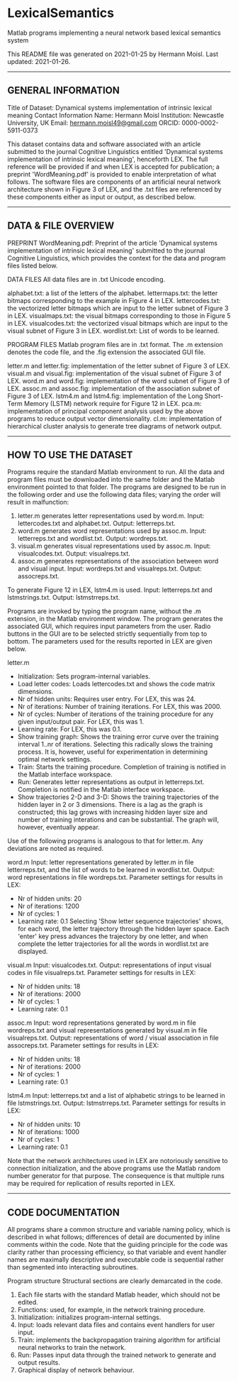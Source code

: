 # LexicalSemantics
Matlab programs implementing a neural network based lexical semantics system

This README file was generated on 2021-01-25 by Hermann Moisl.
Last updated: 2021-01-26.

-------------------
GENERAL INFORMATION
-------------------
Title of Dataset: Dynamical systems implementation of intrinsic lexical meaning
Contact Information
 Name: Hermann Moisl
 Institution: Newcastle University, UK
 Email: hermann.moisl49@gmail.com
 ORCID: 0000-0002-5911-0373

This dataset contains data and software associated with an article submitted to the journal Cognitive Linguistics entitled 
'Dynamical systems implementation of intrinsic lexical meaning', henceforth LEX. The full reference will be provided if and when LEX is accepted
for publication; a preprint 'WordMeaning.pdf' is provided to enable interpretation of what follows. The software files are components of an 
artificial neural network architecture shown in Figure 3 of LEX, and the .txt files are referenced by these components either as input or 
output, as described below. 

--------------------
DATA & FILE OVERVIEW
--------------------

PREPRINT
WordMeaning.pdf: Preprint of the article 'Dynamical systems implementation of intrinsic lexical meaning' submitted to the journal 
Cognitive Linguistics, which provides the context for the data and program files listed below.

DATA FILES
All data files are in .txt Unicode encoding.

alphabet.txt: a list of the letters of the alphabet.
lettermaps.txt: the letter bitmaps corresponding to the example in Figure 4 in LEX.
lettercodes.txt: the vectorized letter bitmaps which are input to the letter subnet of Figure 3 in LEX.
visualmaps.txt: the visual bitmaps corresponding to those in Figure 5 in LEX.
visualcodes.txt: the vectorized visual bitmaps which are input to the visual subnet of Figure 3 in LEX.
wordlist.txt: List of words to be learned.

PROGRAM FILES
Matlab program files are in .txt format. The .m extension denotes the code file, and the .fig extension the associated GUI file.

letter.m and letter.fig: implementation of the letter subnet of Figure 3 of LEX. 
visual.m and visual.fig: implementation of the visual subnet of Figure 3 of LEX.
word.m and word.fig: implementation of the word subnet of Figure 3 of LEX.
assoc.m and assoc.fig: implementation of the association subnet of Figure 3 of LEX.
lstm4.m and lstm4.fig: implementation of the Long Short-Term Memory (LSTM) network require for Figure 12 in LEX.
pca.m: implementation of principal component analysis used by the above programs to reduce output vector dimensionality.
cl.m: implementation of hierarchical cluster analysis to generate tree diagrams of network output.

----------------------
HOW TO USE THE DATASET
----------------------
Programs require the standard Matlab environment to run. All the data and program files must be downloaded into 
the same folder and the Matlab environment pointed to that folder. The programs are designed to be run in
the following order and use the following data files; varying the order will result in malfunction:

1. letter.m generates letter representations used by word.m. Input: lettercodes.txt and alphabet.txt. Output: letterreps.txt. 
2. word.m generates word representations used by assoc.m. Input: letterreps.txt and wordlist.txt. Output: wordreps.txt.
3. visual.m generates visual representations used by assoc.m. Input: visualcodes.txt. Output: visualreps.txt.
4. assoc.m generates representations of the association between word and visual input. Input: wordreps.txt and
   visualreps.txt. Output: assocreps.txt.

To generate Figure 12 in LEX, lstm4.m is used. Input: letterreps.txt and lstmstrings.txt. Output: lstmstrreps.txt.

Programs are invoked by typing the program name, without the .m extension, in the Matlab environment window. The program generates 
the associated GUI, which requires input parameters from the user. Radio buttons in the GUI are to be selected strictly sequentially 
from top to bottom. The parameters used for the results reported in LEX are given below.

letter.m
- Initialization: Sets program-internal variables.
- Load letter codes: Loads lettercodes.txt and shows the code matrix dimensions.
- Nr of hidden units: Requires user entry. For LEX, this was 24.
- Nr of iterations: Number of training iterations. For LEX, this was 2000.
- Nr of cycles: Number of iterations of the training procedure for any given input/output pair. For LEX, this was 1.
- Learning rate: For LEX, this was 0.1.
- Show training graph: Shows the training error curve over the training interval 1..nr of iterations. Selecting this radically slows 
  the training process. It is, however, useful for experimentation in determining optimal network settings.
- Train: Starts the training procedure. Completion of training is notified in the Matlab interface workspace.
- Run: Generates letter representations as output in letterreps.txt. Completion is notified in the Matlab interface workspace.
- Show trajectories 2-D and 3-D: Shows the training trajectories of the hidden layer in 2 or 3 dimensions. There is a lag as the graph is 
  constructed; this lag grows with increasing hidden layer size and number of training interations and can be substantial. The graph
  will, however, eventually appear.

Use of the following programs is analogous to that for letter.m. Any deviations are noted as required.

word.m
Input: letter representations generated by letter.m in file letterreps.txt, and the list of words to be learned in wordlist.txt. 
Output: word representations in file wordreps.txt. Parameter settings for results in LEX:
- Nr of hidden units: 20
- Nr of iterations: 1200
- Nr of cycles: 1
- Learning rate: 0.1
Selecting 'Show letter sequence trajectories' shows, for each word, the letter trajectory through the hidden layer space. Each 'enter' 
key press advances the trajectory by one letter, and when complete the letter trajectories for all the words in wordlist.txt are
displayed.

visual.m
Input: visualcodes.txt. Output: representations of input visual codes in file visualreps.txt. Parameter settings for results in LEX:
- Nr of hidden units: 18
- Nr of iterations: 2000
- Nr of cycles: 1
- Learning rate: 0.1

assoc.m
Input: word representations generated by word.m in file wordreps.txt and visual representations generated by visual.m in file
visualreps.txt. Output: representations of word / visual association in file assocreps.txt. Parameter settings for results in LEX:
- Nr of hidden units: 18
- Nr of iterations: 2000
- Nr of cycles: 1
- Learning rate: 0.1

lstm4.m
Input: letterreps.txt and a list of alphabetic strings to be learned in file lstmstrings.txt. Output: lstmstrreps.txt. Parameter settings for 
results in LEX:
- Nr of hidden units: 10
- Nr of iterations: 1000
- Nr of cycles: 1
- Learning rate: 0.1

Note that the network architectures used in LEX are notoriously sensitive to connection initialization, and the above programs use the Matlab 
random number generator for that purpose. The consequence is that multiple runs may be required for replication of results reported in LEX.

-------------------
CODE DOCUMENTATION
-------------------
All programs share a common structure and variable naming policy, which is described in what follows; differences of detail are documented
by inline comments within the code. Note that the guiding principle for the code was clarity rather than processing efficiency, so that variable 
and event handler names are maximally descriptive and executable code is sequential rather than segmented into interacting subroutines. 

Program structure
Structural sections are clearly demarcated in the code.

1. Each file starts with the standard Matlab header, which should not be edited.
2. Functions: used, for example, in the network training procedure.
3. Initialization: initializes program-internal settings.
4. Input: loads relevant data files and contains event handlers for user input.
5. Train: implements the backpropagation training algorithm for artificial neural networks to train the network.
6. Run: Passes input data through the trained network to generate and output results.
7. Graphical display of network behaviour.
